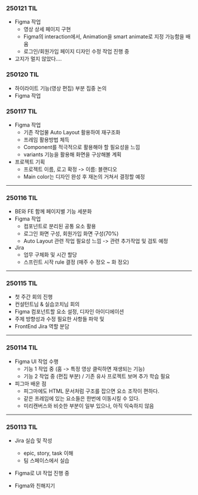 ### 250121 TIL
- Figma 작업
    - 영상 상세 페이지 구현
    - Figma의 interaction에서, Animation을 smart animate로 지정 가능함을 배움
    - 로그인/회원가입 페이지 디자인 수정 작업 진행 중
- 고지가 멀지 않았다....

### 250120 TIL
- 하이라이트 기능(영상 편집) 부분 집중 논의
- Figma 작업

### 250117 TIL
- Figma 작업
    - 기존 작업물 Auto Layout 활용하여 재구조화
    - 프레임 활용방법 체득
    - Component를 적극적으로 활용해야 할 필요성을 느낌
    - variants 기능을 활용해 화면을 구상해볼 계획
- 프로젝트 기획
    - 프로젝트 이름, 로고 확정 -> 이름: 블랜디오
    - Main color는 디자인 완성 후 재논의 거쳐서 결정할 예정

---
### 250116 TIL
- BE와 FE 함께 페이지별 기능 세분화
- Figma 작업
    - 컴포넌트로 분리된 공통 요소 활용
    - 로그인 화면 구성, 회원가입 화면 구성(70%)
    - Auto Layout 관련 작업 필요성 느낌 -> 관련 추가작업 및 검토 예정
- Jira
    - 업무 구체화 및 시간 할당
    - 스프린트 시작 rule 결정 (매주 수 정오 ~ 화 정오)

---
### 250115 TIL
- 첫 주간 회의 진행
- 컨설턴트님 & 실습코치님 회의
- Figma 컴포넌트할 요소 설정, 디자인 아이디에이션
- 주제 방향성과 수정 필요한 사항들 파악 및 
- FrontEnd Jira 역할 분담

---
### 250114 TIL
- Figma UI 작업 수행
    - 기능 1 작업 중 (홈 -> 특정 영상 클릭하면 재생되는 기능)
    - 기능 2 작업 중 (편집 부분)  /  기존 유사 프로젝트 보며 추가 학습 필요
- 피그마 배운 점
    - 피그마에도 HTML 문서처럼 구조를 잡으면 요소 조작이 편하다.
    - 같은 프레임에 있는 요소들은 한번에 이동시킬 수 있다.
    - 미리캔버스와 비슷한 부분이 일부 있으나, 아직 익숙하지 않음

---
### 250113 TIL
- Jira 실습 및 작성
    - epic, story, task 이해
    - 팀 스페이스에서 실습

- Figma로 UI 작업 진행 중
- Figma와 친해지기